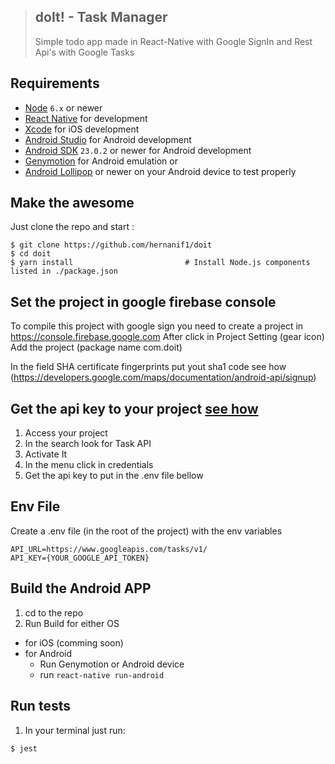 >## doIt! - Task Manager
> Simple todo app made in React-Native with Google SignIn and Rest Api's with Google Tasks

## Requirements
- [Node](https://nodejs.org) `6.x` or newer
- [React Native](http://facebook.github.io/react-native/docs/getting-started.html) for development
- [Xcode](https://developer.apple.com/xcode/) for iOS development
- [Android Studio](https://developer.android.com/studio/index.html) for Android development
- [Android SDK](https://developer.android.com/sdk/) `23.0.2` or newer for Android development
- [Genymotion](https://www.genymotion.com/) for Android emulation or
- [Android Lollipop](https://www.android.com/versions/lollipop-5-0/) or newer on your Android device to test properly


## Make the awesome
Just clone the repo
and start :
```shell
$ git clone https://github.com/hernanif1/doit
$ cd doit
$ yarn install                         # Install Node.js components listed in ./package.json
```


## Set the project in google firebase console
To compile this project with google sign you need to create a project in https://console.firebase.google.com
After click in Project Setting (gear icon)
Add the project (package name com.doit)

In the field SHA certificate fingerprints put yout sha1 code  see how (https://developers.google.com/maps/documentation/android-api/signup)

## Get the api key to your project [see how](https://console.developers.google.com/cloud-resource-manager)
1. Access your project
2. In the search look for Task API
3. Activate It
4. In the menu click in credentials
5. Get the api key to put in the .env file bellow

## Env File
Create a .env file (in the root of the project) with the env variables
```shell
API_URL=https://www.googleapis.com/tasks/v1/
API_KEY={YOUR_GOOGLE_API_TOKEN}
```

## Build the Android APP
1. cd to the repo
2. Run Build for either OS
  * for iOS (comming soon)
  * for Android
    * Run Genymotion or Android device
    * run `react-native run-android`


## Run tests
1. In your terminal just run:
```
$ jest
```
